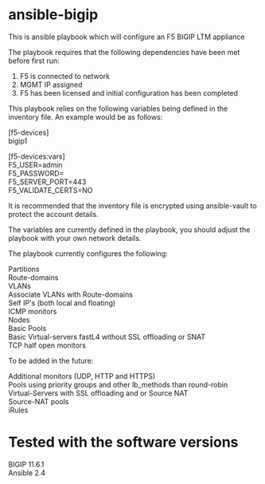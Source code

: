 # ansible-bigip
This is ansible playbook which will configure an F5 BIGIP LTM appliance

The playbook requires that the following dependencies have been met before first run:

1. F5 is connected to network
2. MGMT IP assigned
3. F5 has been licensed and initial configuration has been completed

This playbook relies on the following variables being defined in the inventory file.
An example would be as follows:

[f5-devices]<br>
bigip1

[f5-devices:vars]<br>
F5_USER=admin<br>
F5_PASSWORD=<password><br>
F5_SERVER_PORT=443<br>
F5_VALIDATE_CERTS=NO<br>

It is recommended that the inventory file is encrypted using ansible-vault to protect the account details. 

The variables are currently defined in the playbook, you should adjust the playbook with your own network details. 

The playbook currently configures the following:

Partitions<br>
Route-domains<br>
VLANs<br>
Associate VLANs with Route-domains<br>
Self IP's (both local and floating)<br>
ICMP monitors<br>
Nodes<br>
Basic Pools<br>
Basic Virtual-servers fastL4 without SSL offloading or SNAT<br>
TCP half open monitors<br>

To be added in the future:

Additional monitors (UDP, HTTP and HTTPS)<br>
Pools using priority groups and other lb_methods than round-robin<br>
Virtual-Servers with SSL offloading and or Source NAT<br>
Source-NAT pools<br>
iRules<br>

# Tested with the software versions

BIGIP 11.6.1<br>
Ansible 2.4<br>




